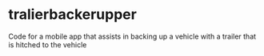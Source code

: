 # tralierbackerupper
Code for a mobile app that assists in backing up a vehicle with a trailer that is hitched to the vehicle
